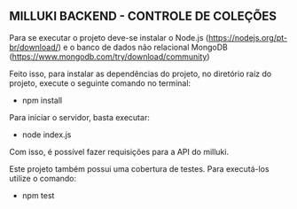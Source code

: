 ## MILLUKI BACKEND - CONTROLE DE COLEÇÕES



Para se executar o projeto deve-se instalar o Node.js (https://nodejs.org/pt-br/download/) e o banco de dados não relacional MongoDB (https://www.mongodb.com/try/download/community)

Feito isso, para instalar as dependências do projeto, no diretório raíz do projeto, execute o seguinte comando no terminal: 

- npm install

Para iniciar o servidor, basta executar:

- node index.js

Com isso, é possível fazer requisições para a API do milluki.

Este projeto também possui uma cobertura de testes. Para executá-los utilize o comando:

- npm test
